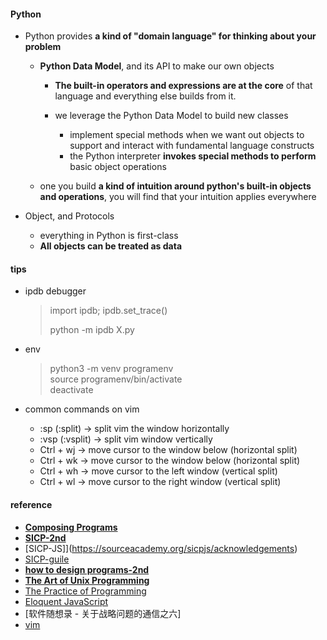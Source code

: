 

#### Python  
* Python provides **a kind of "domain language" for thinking about your problem**    
    - **Python Data Model**, and its API to make our own objects  
        + **The built-in operators and expressions are at the core** of that language and everything else builds from it.  

        + we leverage the Python Data Model to build new classes  
            - implement special methods when we want out objects to support and interact with fundamental language constructs  
            - the Python interpreter **invokes special methods to perform** basic object operations  
  
    - one you build **a kind of intuition around python's built-in objects and operations**, you will find that your intuition applies everywhere  
        
* Object, and Protocols  
    - everything in Python is first-class  
    - **All objects can be treated as data**    


#### tips  
* ipdb debugger  
    >  import ipdb; ipdb.set_trace()  
    >  
    >  python -m ipdb X.py

* env  
    > python3 -m venv programenv  
    > source  programenv/bin/activate   
    > deactivate  

* common commands on vim  
    - :sp (:split) -> split vim the window horizontally  
    - :vsp (:vsplit) -> split vim window vertically  
    - Ctrl + wj -> move cursor to the window below (horizontal split)  
    - Ctrl + wk -> move cursor to the window below (horizontal split)  
    - Ctrl + wh -> move cursor to the left window (vertical split)
    - Ctrl + wl -> move cursor to the right window (vertical split)



#### reference  
* **[Composing Programs](https://composingprograms.com/)**
* **[SICP-2nd](http://sarabander.github.io/sicp/html/index.xhtml#SEC_Contents)**  
* [SICP-JS]](https://sourceacademy.org/sicpjs/acknowledgements)  
* [SICP-guile](https://github.com/zv/SICP-guile)  
* **[how to design programs-2nd](https://htdp.org/2018-01-06/Book/index.html)**  
* **[The Art of Unix Programming](http://www.catb.org/~esr/writings/taoup/html/)** 
* [The Practice of Programming](https://book.douban.com/subject/1459281/)
* [Eloquent JavaScript](https://eloquentjavascript.net/)
* [软件随想录 - 关于战略问题的通信之六]  
* [vim](https://yannesposito.com/Scratch/en/blog/Learn-Vim-Progressively/)
